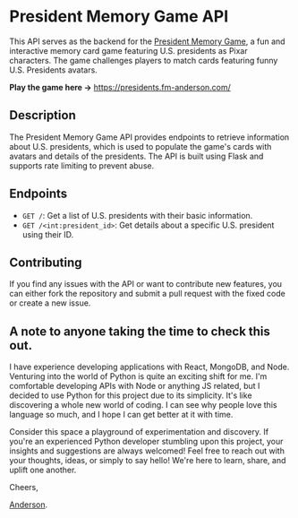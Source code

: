 # President Memory Game API

This API serves as the backend for the [President Memory Game](https://presidents.fm-anderson.com/), a fun and interactive memory card game featuring U.S. presidents as Pixar characters. The game challenges players to match cards featuring funny U.S. Presidents avatars.

**Play the game here →** https://presidents.fm-anderson.com/

## Description

The President Memory Game API provides endpoints to retrieve information about U.S. presidents, which is used to populate the game's cards with avatars and details of the presidents. The API is built using Flask and supports rate limiting to prevent abuse.

## Endpoints

- `GET /`: Get a list of U.S. presidents with their basic information.
- `GET /<int:president_id>`: Get details about a specific U.S. president using their ID.

## Contributing

If you find any issues with the API or want to contribute new features, you can either fork the repository and submit a pull request with the fixed code or create a new issue.

## A note to anyone taking the time to check this out.

I have experience developing applications with React, MongoDB, and Node. Venturing into the world of Python is quite an exciting shift for me. I'm comfortable developing APIs with Node or anything JS related, but I decided to use Python for this project due to its simplicity. It's like discovering a whole new world of coding. I can see why people love this language so much, and I hope I can get better at it with time.

Consider this space a playground of experimentation and discovery. If you're an experienced Python developer stumbling upon this project, your insights and suggestions are always welcomed! Feel free to reach out with your thoughts, ideas, or simply to say hello! We're here to learn, share, and uplift one another.

Cheers,

[Anderson](https://github.com/fm-anderson).
